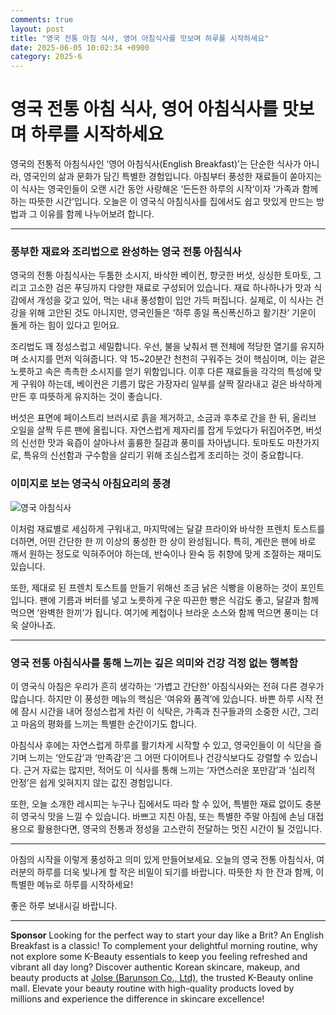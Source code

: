 ```yaml
---
comments: true
layout: post
title: "영국 전통 아침 식사, 영어 아침식사를 맛보며 하루를 시작하세요"
date: 2025-06-05 10:02:34 +0900
category: 2025-6
---
```


# 영국 전통 아침 식사, 영어 아침식사를 맛보며 하루를 시작하세요

영국의 전통적 아침식사인 ‘영어 아침식사(English Breakfast)’는 단순한 식사가 아니라, 영국인의 삶과 문화가 담긴 특별한 경험입니다. 아침부터 풍성한 재료들이 쏟아지는 이 식사는 영국인들이 오랜 시간 동안 사랑해온 ‘든든한 하루의 시작’이자 ‘가족과 함께하는 따뜻한 시간’입니다. 오늘은 이 영국식 아침식사를 집에서도 쉽고 맛있게 만드는 방법과 그 이유를 함께 나누어보려 합니다.

---

### 풍부한 재료와 조리법으로 완성하는 영국 전통 아침식사

영국의 전통 아침식사는 두툼한 소시지, 바삭한 베이컨, 향긋한 버섯, 싱싱한 토마토, 그리고 고소한 검은 푸딩까지 다양한 재료로 구성되어 있습니다. 재료 하나하나가 맛과 식감에서 개성을 갖고 있어, 먹는 내내 풍성함이 입안 가득 퍼집니다. 실제로, 이 식사는 건강을 위해 고안된 것도 아니지만, 영국인들은 ‘하루 종일 폭신폭신하고 활기찬’ 기운이 돌게 하는 힘이 있다고 믿어요.

조리법도 꽤 정성스럽고 세밀합니다. 우선, 불을 낮춰서 팬 전체에 적당한 열기를 유지하며 소시지를 먼저 익혀줍니다. 약 15~20분간 천천히 구워주는 것이 핵심이며, 이는 겉은 노릇하고 속은 촉촉한 소시지를 얻기 위함입니다. 이후 다른 재료들을 각각의 특성에 맞게 구워야 하는데, 베이컨은 기름기 많은 가장자리 일부를 살짝 잘라내고 겉은 바삭하게 만든 후 따뜻하게 유지하는 것이 좋습니다.

버섯은 표면에 페이스트리 브러시로 흙을 제거하고, 소금과 후추로 간을 한 뒤, 올리브 오일을 살짝 두른 팬에 올립니다. 자연스럽게 제자리를 잡게 두었다가 뒤집어주면, 버섯의 신선한 맛과 육즙이 살아나서 훌륭한 질감과 풍미를 자아냅니다. 토마토도 마찬가지로, 특유의 신선함과 구수함을 살리기 위해 조심스럽게 조리하는 것이 중요합니다.

### 이미지로 보는 영국식 아침요리의 풍경
![영국 아침식사](https://www.themealdb.com/images/media/meals/utxryw1511721587.jpg)

이처럼 재료별로 세심하게 구워내고, 마지막에는 달걀 프라이와 바삭한 프렌치 토스트를 더하면, 어떤 간단한 한 끼 이상의 풍성한 한 상이 완성됩니다. 특히, 계란은 팬에 바로 깨서 원하는 정도로 익혀주어야 하는데, 반숙이나 완숙 등 취향에 맞게 조절하는 재미도 있습니다.

또한, 제대로 된 프렌치 토스트를 만들기 위해선 조금 낡은 식빵을 이용하는 것이 포인트입니다. 팬에 기름과 버터를 넣고 노릇하게 구운 따끈한 빵은 식감도 좋고, 달걀과 함께 먹으면 ‘완벽한 한끼’가 됩니다. 여기에 케첩이나 브라운 소스와 함께 먹으면 풍미는 더욱 살아나죠.

---

### 영국 전통 아침식사를 통해 느끼는 깊은 의미와 건강 걱정 없는 행복함

이 영국식 아침은 우리가 흔히 생각하는 ‘가볍고 간단한’ 아침식사와는 전혀 다른 경우가 많습니다. 하지만 이 풍성한 메뉴의 핵심은 ‘여유와 품격’에 있습니다. 바쁜 하루 시작 전에 잠시 시간을 내어 정성스럽게 차린 이 식탁은, 가족과 친구들과의 소중한 시간, 그리고 마음의 평화를 느끼는 특별한 순간이기도 합니다.

아침식사 후에는 자연스럽게 하루를 활기차게 시작할 수 있고, 영국인들이 이 식단을 즐기며 느끼는 ‘안도감’과 ‘만족감’은 그 어떤 다이어트나 건강식보다도 강렬할 수 있습니다. 근거 자료는 많지만, 적어도 이 식사를 통해 느끼는 ‘자연스러운 포만감’과 ‘심리적 안정’은 쉽게 잊혀지지 않는 값진 경험입니다.

또한, 오늘 소개한 레시피는 누구나 집에서도 따라 할 수 있어, 특별한 재료 없이도 충분히 영국식 맛을 느낄 수 있습니다. 바쁘고 지친 아침, 또는 특별한 주말 아침에 손님 대접용으로 활용한다면, 영국의 전통과 정성을 고스란히 전달하는 멋진 시간이 될 것입니다.

---

아침의 시작을 이렇게 풍성하고 의미 있게 만들어보세요. 오늘의 영국 전통 아침식사, 여러분의 하루를 더욱 빛나게 할 작은 비밀이 되기를 바랍니다. 따뜻한 차 한 잔과 함께, 이 특별한 메뉴로 하루를 시작하세요!

좋은 하루 보내시길 바랍니다.



---

**Sponsor**
Looking for the perfect way to start your day like a Brit? An English Breakfast is a classic! To complement your delightful morning routine, why not explore some K-Beauty essentials to keep you feeling refreshed and vibrant all day long? Discover authentic Korean skincare, makeup, and beauty products at [Jolse (Barunson Co., Ltd)](https://pollinations.ai/redirect-nexad/XxFAsziS), the trusted K-Beauty online mall. Elevate your beauty routine with high-quality products loved by millions and experience the difference in skincare excellence!